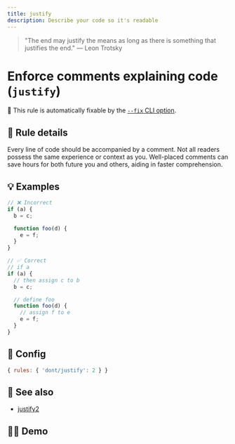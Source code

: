 ```yaml
---
title: justify
description: Describe your code so it's readable
---
```


<script setup lang="ts">
import CodeEditor from '../../.vitepress/theme/components/code-editor.vue';
import {ruleName, presetConfigs, initialText} from '../../src/sample-code/justify.js';
</script>

> "The end may justify the means as long as there is something that justifies the end." — Leon Trotsky

# Enforce comments explaining code (`justify`)

🔧 This rule is automatically fixable by the [`--fix` CLI option](https://eslint.org/docs/latest/user-guide/command-line-interface#--fix).

<!-- end auto-generated rule header -->

## 📖 Rule details

Every line of code should be accompanied by a comment. Not all readers possess the same experience or context as you.
Well-placed comments can save hours for both future you and others, aiding in faster comprehension.

## 💡 Examples

```js
// ❌ Incorrect
if (a) {
  b = c;

  function foo(d) {
    e = f;
  }
}

// ✅ Correct
// if a
if (a) {
  // then assign c to b
  b = c;

  // define foo
  function foo(d) {
    // assign f to e
    e = f;
  }
}
```

## 🔧 Config

```js
{ rules: { 'dont/justify': 2 } }
```

## 🔗 See also

- [justify2](/rules/justify2)

## 🧑‍💻 Demo

<CodeEditor :rule="ruleName" :text="initialText" :presetConfigs="presetConfigs" />
